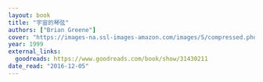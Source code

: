 ```yaml
---
layout: book
title: "宇宙的琴弦"
authors: ["Brian Greene"]
cover: "https://images-na.ssl-images-amazon.com/images/S/compressed.photo.goodreads.com/books/1470970661i/31430211.jpg"
year: 1999
external_links:
  goodreads: https://www.goodreads.com/book/show/31430211
date_read: "2016-12-05"
---
```

